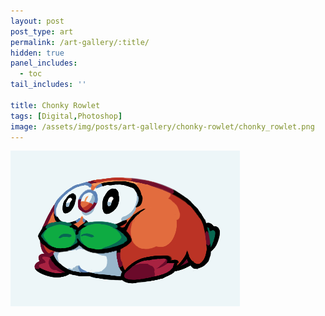 ```yaml
---
layout: post
post_type: art
permalink: /art-gallery/:title/
hidden: true
panel_includes:
  - toc
tail_includes: ''

title: Chonky Rowlet
tags: [Digital,Photoshop]
image: /assets/img/posts/art-gallery/chonky-rowlet/chonky_rowlet.png
---
```


![](/assets/img/posts/art-gallery/chonky-rowlet/chonky_rowlet.png)

